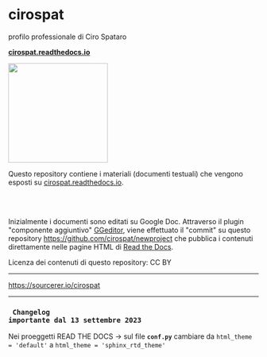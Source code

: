 # cirospat

profilo professionale di Ciro Spataro

[**cirospat.readthedocs.io**](http://cirospat.readthedocs.io)  
<p><img class="imageLeft" style="width: 200px; " src="https://cirospat.readthedocs.io/it/latest/_static/cirospat.jpg"></p>

Questo repository contiene i materiali (documenti testuali) che vengono esposti su [cirospat.readthedocs.io](http://cirospat.readthedocs.io). 

<br></br>
  
Inizialmente i documenti sono editati su Google Doc. Attraverso il plugin "componente aggiuntivo" [GGeditor](http://googledocs.readthedocs.io), viene effettuato il "commit" su questo repository https://github.com/cirospat/newproject che pubblica i contenuti direttamente nelle pagine HTML di [Read the Docs](https://readthedocs.org/).

Licenza dei contenuti di questo repository: CC BY


---

https://sourcerer.io/cirospat


***
### <code> Changelog importante dal 13 settembre 2023 </code>
Nei proeggetti READ THE DOCS -> sul file  **`conf.py`** cambiare da   `html_theme = 'default'`  a     `html_theme = 'sphinx_rtd_theme'`
